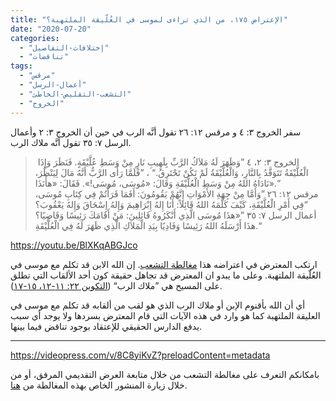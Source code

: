 ```yaml
---
title: "الإعتراض ١٧٥، من الذي تراءى لموسى في العُلّيقة الملتهبة؟"
date: "2020-07-20"
categories: 
  - "إختلافات-التفاصيل"
  - "تناقضات"
tags: 
  - "مرقس"
  - "أعمال-الرسل"
  - "التشعب-التقليص-الخاطئ"
  - "الخروج"
---
```


سفر الخروج ٣: ٤ و مرقس ١٢: ٢٦ تقول أنَّه الرب في حين أن الخروج ٣: ٢ وأعمال الرسل ٧: ٣٥ تقول أنَّه ملاك الرب.

>  الخروج ٣: ٢، ٤ ”وَظَهَرَ لَهُ مَلاَكُ الرَّبِّ بِلَهِيبِ نَارٍ مِنْ وَسَطِ عُلَّيْقَةٍ. فَنَظَرَ وَإِذَا الْعُلَّيْقَةُ تَتَوَقَّدُ بِالنَّارِ، وَالْعُلَّيْقَةُ لَمْ تَكُنْ تَحْتَرِقُ.“ ، ”فَلَمَّا رَأَى الرَّبُّ أَنَّهُ مَالَ لِيَنْظُرَ، نَادَاهُ اللهُ مِنْ وَسَطِ الْعُلَّيْقَةِ وَقَالَ: «مُوسَى، مُوسَى!». فَقَالَ: «هأَنَذَا».“  
> مرقس ١٢: ٢٦ ”وَأَمَّا مِنْ جِهَةِ الأَمْوَاتِ إِنَّهُمْ يَقُومُونَ: أَفَمَا قَرَأْتُمْ فِي كِتَابِ مُوسَى، فِي أَمْرِ الْعُلَّيْقَةِ، كَيْفَ كَلَّمَهُ اللهُ قَائِلاً: أَنَا إِلهُ إِبْرَاهِيمَ وَإِلهُ إِسْحَاقَ وَإِلهُ يَعْقُوبَ؟“  
> أعمال الرسل ٧: ٣٥ ”«هذَا مُوسَى الَّذِي أَنْكَرُوهُ قَائِلِينَ: مَنْ أَقَامَكَ رَئِيسًا وَقَاضِيًا؟ هذَا أَرْسَلَهُ اللهُ رَئِيسًا وَفَادِيًا بِيَدِ الْمَلاَكِ الَّذِي ظَهَرَ لَهُ فِي الْعُلَّيْقَةِ.“

https://youtu.be/BlXKqABGJco

ارتكب المعترض في اعتراضه هذا [مغالطة التشعب](https://reasonofhope.com/2019/07/25/bifurcation/). إن الله الابن قد تكلم مع موسى في العُلّيقة الملتهبة. وعلى ما يبدو ان المعترض قد تجاهل حقيقة كون أحد الألقاب التي تطلق على المسيح هي ”ملاك الرب“ ([التكوين ٢٢: ١١-١٢، ١٥-١٧](https://biblia.com/books/ar-vandyke/ge22.11-17)).

أي أن الله بأقنوم الإبن أو ملاك الرب الذي هو لقب من ألقابه قد تكلم مع موسى في العليقة الملتهبة كما هو وارد في هذه الآيات التي قام المعترض بسردها ولا يوجد أي سبب يدفع الدارس الحقيقي للإعتقاد بوجود تناقض فيما بينها. 

* * *

https://videopress.com/v/8C8yiKvZ?preloadContent=metadata

بامكانكم التعرف على مغالطة التشعب من خلال متابعة العرض التقديمي المرفق، أو من خلال زيارة المنشور الخاص بهذه المغالطة من [هنا](https://reasonofhope.com/2019/07/25/bifurcation/).
